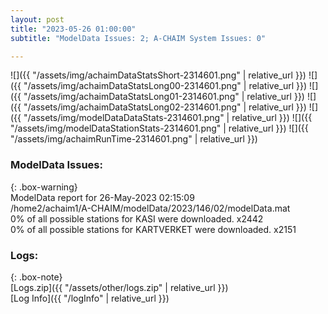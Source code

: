 ```yaml
---
layout: post
title: "2023-05-26 01:00:00"
subtitle: "ModelData Issues: 2; A-CHAIM System Issues: 0"

---
```


![]({{ "/assets/img/achaimDataStatsShort-2314601.png" | relative_url }})
![]({{ "/assets/img/achaimDataStatsLong00-2314601.png" | relative_url }})
![]({{ "/assets/img/achaimDataStatsLong01-2314601.png" | relative_url }})
![]({{ "/assets/img/achaimDataStatsLong02-2314601.png" | relative_url }})
![]({{ "/assets/img/modelDataDataStats-2314601.png" | relative_url }})
![]({{ "/assets/img/modelDataStationStats-2314601.png" | relative_url }})
![]({{ "/assets/img/achaimRunTime-2314601.png" | relative_url }})


### ModelData Issues:  
  
{: .box-warning}  
 ModelData report for 26-May-2023 02:15:09   
 /home2/achaim1/A-CHAIM/modelData/2023/146/02/modelData.mat   
 0% of all possible stations for KASI were downloaded. x2442   
 0% of all possible stations for KARTVERKET were downloaded. x2151   
  


### Logs:  
  
{: .box-note}  
[Logs.zip]({{ "/assets/other/logs.zip" | relative_url }})  
[Log Info]({{ "/logInfo" | relative_url }})  

